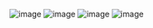 ![image](https://github.com/user-attachments/assets/b20e6f9f-176d-4850-8df0-4a7c70528a7c)
![image](https://github.com/user-attachments/assets/f61e1c54-f3b0-4614-a09f-ea5e05f9ac5d)
![image](https://github.com/user-attachments/assets/60df1e87-ed3f-4041-9197-2a5a2792b78f)
![image](https://github.com/user-attachments/assets/a40afb31-761b-48bd-8c82-41e24a644c82)



